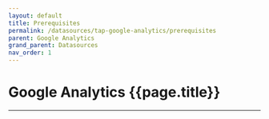```yaml
---
layout: default
title: Prerequisites
permalink: /datasources/tap-google-analytics/prerequisites
parent: Google Analytics
grand_parent: Datasources
nav_order: 1
---
```


# Google Analytics {{page.title}}

---

